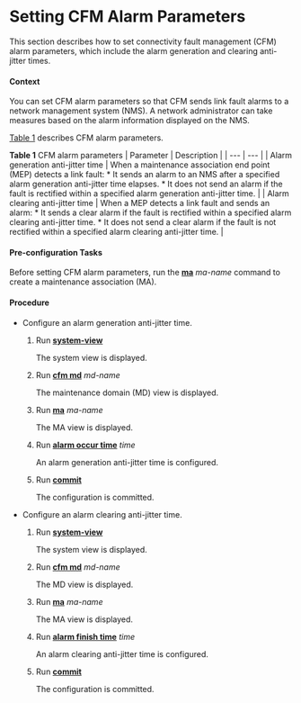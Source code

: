 Setting CFM Alarm Parameters
============================

This section describes how to set connectivity fault management (CFM) alarm parameters, which include the alarm generation and clearing anti-jitter times.

#### Context

You can set CFM alarm parameters so that CFM sends link fault alarms to a network management system (NMS). A network administrator can take measures based on the alarm information displayed on the NMS.

[Table 1](#EN-US_TASK_0172361949__tab_dc_vrp_cfm_cfg_00002701) describes CFM alarm parameters.

**Table 1** CFM alarm parameters
| Parameter | Description |
| --- | --- |
| Alarm generation anti-jitter time | When a maintenance association end point (MEP) detects a link fault:  * It sends an alarm to an NMS after a specified alarm generation anti-jitter time elapses. * It does not send an alarm if the fault is rectified within a specified alarm generation anti-jitter time. |
| Alarm clearing anti-jitter time | When a MEP detects a link fault and sends an alarm:  * It sends a clear alarm if the fault is rectified within a specified alarm clearing anti-jitter time. * It does not send a clear alarm if the fault is not rectified within a specified alarm clearing anti-jitter time. |



#### Pre-configuration Tasks

Before setting CFM alarm parameters, run the [**ma**](cmdqueryname=ma) *ma-name* command to create a maintenance association (MA).


#### Procedure

* Configure an alarm generation anti-jitter time.
  1. Run [**system-view**](cmdqueryname=system-view)
     
     
     
     The system view is displayed.
  2. Run [**cfm md**](cmdqueryname=cfm+md) *md-name*
     
     
     
     The maintenance domain (MD) view is displayed.
  3. Run [**ma**](cmdqueryname=ma) *ma-name*
     
     
     
     The MA view is displayed.
  4. Run [**alarm occur time**](cmdqueryname=alarm+occur+time) *time*
     
     
     
     An alarm generation anti-jitter time is configured.
  5. Run [**commit**](cmdqueryname=commit)
     
     
     
     The configuration is committed.
* Configure an alarm clearing anti-jitter time.
  1. Run [**system-view**](cmdqueryname=system-view)
     
     
     
     The system view is displayed.
  2. Run [**cfm md**](cmdqueryname=cfm+md) *md-name*
     
     
     
     The MD view is displayed.
  3. Run [**ma**](cmdqueryname=ma) *ma-name*
     
     
     
     The MA view is displayed.
  4. Run [**alarm finish time**](cmdqueryname=alarm+finish+time) *time*
     
     
     
     An alarm clearing anti-jitter time is configured.
  5. Run [**commit**](cmdqueryname=commit)
     
     
     
     The configuration is committed.